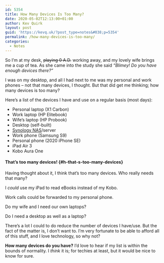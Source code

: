 ```yaml
---
id: 5354
title: How Many Devices Is Too Many?
date: 2020-05-02T12:13:00+01:00
author: Kev Quirk
layout: post
guid: 'https://kevq.uk/?post_type=notes&#038;p=5354'
permalink: /how-many-devices-is-too-many/
categories:
  - Notes
---
```

So I&#8217;m at my desk, <s>playing 0 A.D.</s> working away, and my lovely wife brings me a cup of tea. As she came into the study she said _&#8220;Blimey! Do you have enough devices there?&#8221;_

I was on my desktop, and all I had next to me was my personal and work phones &#8211; not that many devices, I thought. But that did get me thinking; how many devices is too many?

Here&#8217;s a list of the devices I have and use on a regular basis (most days):

  * Personal laptop (X1 Carbon)
  * Work laptop (HP Elitebook)
  * Wife&#8217;s laptop (HP Probook)
  * Desktop (self-built)
  * [Synology NAS](https://kevq.uk/moving-from-nextcloud-to-synology/)/server
  * Work phone (Samsung S9)
  * Personal phone (2020 iPhone SE)
  * iPad Air 3
  * Kobo Aura One

#### That&#8217;s too many devices! {#h-that-s-too-many-devices}

Having thought about it, I think that&#8217;s too many devices. Who really needs that many?

I _could_ use my iPad to read eBooks instead of my Kobo.

Work calls could be forwarded to my personal phone.

Do my wife and I need our own laptops?

Do I need a desktop as well as a laptop?

There&#8217;s a lot I could to do reduce the number of devices I have/use. But the fact of the matter is, I don&#8217;t want to. I&#8217;m very fortunate to be able to afford all of this stuff, and I love technology, so why not?

**How many devices do you have?** I&#8217;d love to hear if my list is within the bounds of normality. I _think_ it is; for techies at least, but it would be nice to know for sure.
